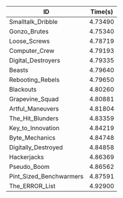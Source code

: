 |ID|Time(s)|
|-|-|
|Smalltalk_Dribble|4.73490|
|Gonzo_Brutes|4.75340|
|Loose_Screws|4.78719|
|Computer_Crew|4.79193|
|Digital_Destroyers|4.79335|
|Beasts|4.79640|
|Rebooting_Rebels|4.79650|
|Blackouts|4.80260|
|Grapevine_Squad|4.80881|
|Artful_Maneuvers|4.81804|
|The_Hit_Blunders|4.83359|
|Key_to_Innovation|4.84219|
|Byte_Mechanics|4.84748|
|Digitally_Destroyed|4.84858|
|Hackerjacks|4.86369|
|Pseudo_Boom|4.86562|
|Pint_Sized_Benchwarmers|4.87591|
|The_ERROR_List|4.92900|
